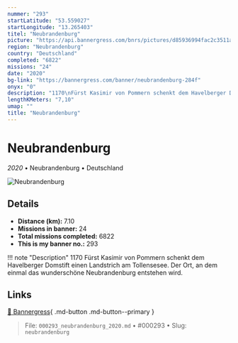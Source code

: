 ```yaml
---
nummer: "293"
startLatitude: "53.559027"
startLongitude: "13.265403"
titel: "Neubrandenburg"
picture: "https://api.bannergress.com/bnrs/pictures/d85936994fac2c3511a39ba11e6bdcde"
region: "Neubrandenburg"
country: "Deutschland"
completed: "6822"
missions: "24"
date: "2020"
bg-link: "https://bannergress.com/banner/neubrandenburg-284f"
onyx: "0"
description: "1170\nFürst Kasimir von Pommern schenkt dem Havelberger Domstift einen Landstrich am Tollensesee. Der Ort, an dem einmal das wunderschöne Neubrandenburg entstehen wird."
lengthKMeters: "7,10"
umap: ""
title: "Neubrandenburg"
---
```

# Neubrandenburg

*2020* • Neubrandenburg • Deutschland

![Neubrandenburg](https://api.bannergress.com/bnrs/pictures/d85936994fac2c3511a39ba11e6bdcde)

## Details
- **Distance (km):** 7.10
- **Missions in banner:** 24
- **Total missions completed:** 6822
- **This is my banner no.:** 293


!!! note "Description"
    1170
Fürst Kasimir von Pommern schenkt dem Havelberger Domstift einen Landstrich am Tollensesee. Der Ort, an dem einmal das wunderschöne Neubrandenburg entstehen wird.



## Links
[🔗 Bannergress](https://bannergress.com/banner/neubrandenburg-284f){ .md-button .md-button--primary }



> File: `000293_neubrandenburg_2020.md` • #000293 • Slug: `neubrandenburg`
